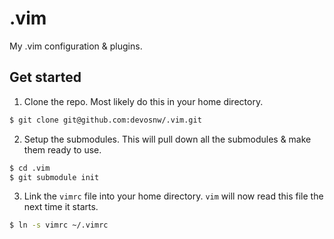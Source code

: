 .vim
====

My .vim configuration & plugins.

Get started
-----------

1) Clone the repo. Most likely do this in your home directory.

```bash
$ git clone git@github.com:devosnw/.vim.git
```

2) Setup the submodules. This will pull down all the submodules & make them
ready to use.

```bash
$ cd .vim
$ git submodule init
```

3) Link the `vimrc` file into your home directory. `vim` will now read this
file the next time it starts.

```bash
$ ln -s vimrc ~/.vimrc
```
